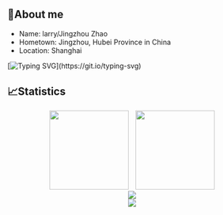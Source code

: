 <!-- ### Hi there 👋-->

<!--
**jingzhouzhao/jingzhouzhao** is a ✨ _special_ ✨ repository because its `README.md` (this file) appears on your GitHub profile.
-->
## 🥱About me

- Name: larry/Jingzhou Zhao
- Hometown: Jingzhou, Hubei Province in China
- Location: Shanghai

[![Typing SVG](https://readme-typing-svg.herokuapp.com?color=0384F7&lines=Enjoy!)](https://git.io/typing-svg)

## 📈Statistics

<div align="center">
<span>&emsp;&emsp;</span>
<img height="160px" src="https://github-readme-stats.vercel.app/api?username=jingzhouzhao" /><span>&emsp;</span><img height="160px" src="https://github-readme-stats.vercel.app/api/top-langs/?username=jingzhouzhao&layout=compact&langs_count=8" />
<span>&emsp;&emsp;</span>
</div>
<div align="center">
    <img  src="https://github-readme-streak-stats.herokuapp.com/?user=jingzhouzhao" />
</div>
<div align="center">
    <img src="https://activity-graph.herokuapp.com/graph?username=jingzhouzhao&theme=minimal" />
</div>
